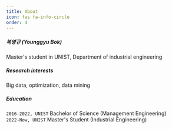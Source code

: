 ```yaml
---
title: About
icon: fas fa-info-circle
order: 4
---
```


##### 복영규 (Younggyu Bok)
Master's student in UNIST, Department of industrial engineering

##### Research interests

Big data, optimization, data mining

##### Education

`2016-2022, UNIST`
Bachelor of Science (Management Engineering)  
`2022-Now, UNIST`
Master's Student (Industrial Engineering)